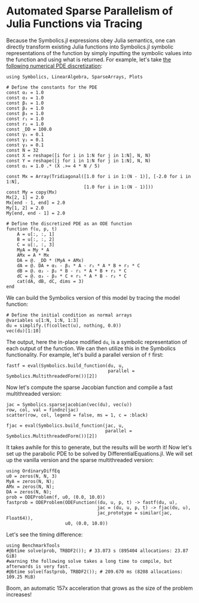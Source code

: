 # Automated Sparse Parallelism of Julia Functions via Tracing

Because the Symbolics.jl expressions obey Julia semantics, one can
directly transform existing Julia functions into Symbolics.jl symbolic
representations of the function by simply inputting the symbolic values into
the function and using what is returned. For example, let's take [the following
numerical PDE discretization](https://www.stochasticlifestyle.com/solving-systems-stochastic-pdes-using-gpus-julia/):

```@example auto_parallel
using Symbolics, LinearAlgebra, SparseArrays, Plots

# Define the constants for the PDE
const α₂ = 1.0
const α₃ = 1.0
const β₁ = 1.0
const β₂ = 1.0
const β₃ = 1.0
const r₁ = 1.0
const r₂ = 1.0
const _DD = 100.0
const γ₁ = 0.1
const γ₂ = 0.1
const γ₃ = 0.1
const N = 32
const X = reshape([i for i in 1:N for j in 1:N], N, N)
const Y = reshape([j for i in 1:N for j in 1:N], N, N)
const α₁ = 1.0 .* (X .>= 4 * N / 5)

const Mx = Array(Tridiagonal([1.0 for i in 1:(N - 1)], [-2.0 for i in 1:N],
                             [1.0 for i in 1:(N - 1)]))
const My = copy(Mx)
Mx[2, 1] = 2.0
Mx[end - 1, end] = 2.0
My[1, 2] = 2.0
My[end, end - 1] = 2.0

# Define the discretized PDE as an ODE function
function f(u, p, t)
    A = u[:, :, 1]
    B = u[:, :, 2]
    C = u[:, :, 3]
    MyA = My * A
    AMx = A * Mx
    DA = @. _DD * (MyA + AMx)
    dA = @. DA + α₁ - β₁ * A - r₁ * A * B + r₂ * C
    dB = @. α₂ - β₂ * B - r₁ * A * B + r₂ * C
    dC = @. α₃ - β₃ * C + r₁ * A * B - r₂ * C
    cat(dA, dB, dC, dims = 3)
end
```

We can build the Symbolics version of this model by tracing the
model function:

```@example auto_parallel
# Define the initial condition as normal arrays
@variables u[1:N, 1:N, 1:3]
du = simplify.(f(collect(u), nothing, 0.0))
vec(du)[1:10]
```

The output, here the in-place modified `du`, is a symbolic representation of
each output of the function. We can then utilize this in the Symbolics
functionality. For example, let's build a parallel version of `f` first:

```@example auto_parallel
fastf = eval(Symbolics.build_function(du, u,
                                      parallel = Symbolics.MultithreadedForm())[2])
```

Now let's compute the sparse Jacobian function and compile a fast multithreaded version:

```@example auto_parallel
jac = Symbolics.sparsejacobian(vec(du), vec(u))
row, col, val = findnz(jac)
scatter(row, col, legend = false, ms = 1, c = :black)
```

```@example auto_parallel
fjac = eval(Symbolics.build_function(jac, u,
                                     parallel = Symbolics.MultithreadedForm())[2])
```

It takes awhile for this to generate, but the results will be worth it!
Now let's set up the parabolic PDE to be solved by DifferentialEquations.jl.
We will set up the vanilla version and the sparse multithreaded
version:

```@example auto_parallel
using OrdinaryDiffEq
u0 = zeros(N, N, 3)
MyA = zeros(N, N);
AMx = zeros(N, N);
DA = zeros(N, N);
prob = ODEProblem(f, u0, (0.0, 10.0))
fastprob = ODEProblem(ODEFunction((du, u, p, t) -> fastf(du, u),
                                  jac = (du, u, p, t) -> fjac(du, u),
                                  jac_prototype = similar(jac, Float64)),
                      u0, (0.0, 10.0))
```

Let's see the timing difference:

```@example auto_parallel
using BenchmarkTools
#@btime solve(prob, TRBDF2()); # 33.073 s (895404 allocations: 23.87 GiB)
#warning the following solve takes a long time to compile, but afterwards is very fast.
#@btime solve(fastprob, TRBDF2()); # 209.670 ms (8208 allocations: 109.25 MiB)
```

Boom, an automatic 157x acceleration that grows as the size of the problem
increases!
